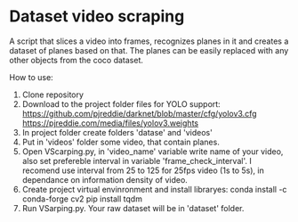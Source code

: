 # Dataset video scraping
A script that slices a video into frames, recognizes planes in it and creates a dataset of planes based on that. The planes can be easily replaced with any other objects from the coco dataset.

How to use:

1. Clone repository
2. Download to the project folder files for YOLO support:
https://github.com/pjreddie/darknet/blob/master/cfg/yolov3.cfg
https://pjreddie.com/media/files/yolov3.weights
3. In project folder create folders 'datase' and 'videos'
4. Put in 'videos' folder some video, that contain planes.
5. Open VScarping.py, in 'video_name' variable write name of your video, also set prefereble interval in variable 'frame_check_interval'. I recomend use interval from 25 to 125 for 25fps video (1s to 5s), in dependance on information density of video.
6. Create project virtual envinronment and install libraryes:
conda install -c conda-forge cv2
pip install tqdm
7. Run VSarping.py. Your raw dataset will be in 'dataset' folder.

